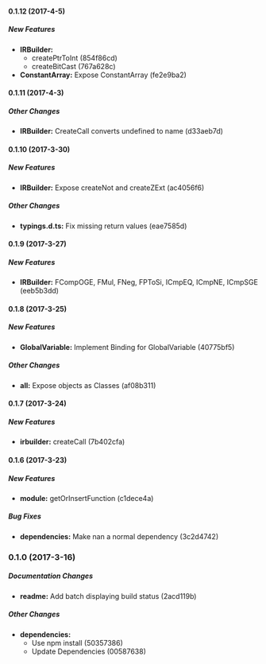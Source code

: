 #### 0.1.12 (2017-4-5)

##### New Features

* **IRBuilder:**
  * createPtrToInt (854f86cd)
  * createBitCast (767a628c)
* **ConstantArray:** Expose ConstantArray (fe2e9ba2)

#### 0.1.11 (2017-4-3)

##### Other Changes

* **IRBuilder:** CreateCall converts undefined to name (d33aeb7d)

#### 0.1.10 (2017-3-30)

##### New Features

* **IRBuilder:** Expose createNot and createZExt (ac4056f6)

##### Other Changes

* **typings.d.ts:** Fix missing return values (eae7585d)

#### 0.1.9 (2017-3-27)

##### New Features

* **IRBuilder:** FCompOGE, FMul, FNeg, FPToSi, ICmpEQ, ICmpNE, ICmpSGE (eeb5b3dd)

#### 0.1.8 (2017-3-25)

##### New Features

* **GlobalVariable:** Implement Binding for GlobalVariable (40775bf5)

##### Other Changes

* **all:** Expose objects as Classes (af08b311)

#### 0.1.7 (2017-3-24)

##### New Features

* **irbuilder:** createCall (7b402cfa)

#### 0.1.6 (2017-3-23)

##### New Features

* **module:** getOrInsertFunction (c1dece4a)

##### Bug Fixes

* **dependencies:** Make nan a normal dependency (3c2d4742)

### 0.1.0 (2017-3-16)

##### Documentation Changes

* **readme:** Add batch displaying build status (2acd119b)

##### Other Changes

* **dependencies:**
  * Use npm install (50357386)
  * Update Dependencies (00587638)

